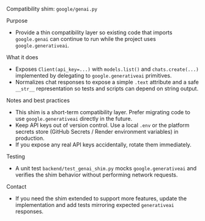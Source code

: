 Compatibility shim: `google/genai.py`

Purpose
- Provide a thin compatibility layer so existing code that imports `google.genai`
  can continue to run while the project uses `google.generativeai`.

What it does
- Exposes `Client(api_key=...)` with `models.list()` and `chats.create(...)`
  implemented by delegating to `google.generativeai` primitives.
- Normalizes chat responses to expose a simple `.text` attribute and a safe
  `__str__` representation so tests and scripts can depend on string output.

Notes and best practices
- This shim is a short-term compatibility layer. Prefer migrating code to use
  `google.generativeai` directly in the future.
- Keep API keys out of version control. Use a local `.env` or the platform
  secrets store (GitHub Secrets / Render environment variables) in production.
- If you expose any real API keys accidentally, rotate them immediately.

Testing
- A unit test `backend/test_genai_shim.py` mocks `google.generativeai` and
  verifies the shim behavior without performing network requests.

Contact
- If you need the shim extended to support more features, update the
  implementation and add tests mirroring expected `generativeai` responses.
